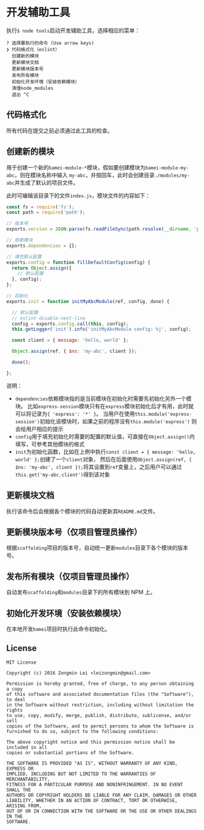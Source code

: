 # 开发辅助工具

执行`$ node tools`启动开发辅助工具，选择相应的菜单：

```
? 选择要执行的命令 (Use arrow keys)
❯ 代码格式化（eslint）
  创建新的模块
  更新模块文档
  更新模块版本号
  发布所有模块
  初始化开发环境（安装依赖模块）
  清理node_modules
  退出 ^C
```

## 代码格式化

所有代码在提交之前必须通过此工具的检查。

## 创建新的模块

用于创建一个新的`bamei-module-*`模块，假如要创建模块为`bamei-module-my-abc`，则在模块名称中输入
`my-abc`，并按回车，此时会创建目录`./modules/my-abc`并生成了默认的项目文件。

此时可编辑该目录下的文件`index.js`，模块文件的内容如下：

```javascript
const fs = require('fs');
const path = require('path');

// 版本号
exports.version = JSON.parse(fs.readFileSync(path.resolve(__dirname, 'package.json')).toString()).version;

// 依赖模块
exports.dependencies = {};

// 填充默认配置
exports.config = function fillDefaultConfig(config) {
  return Object.assign({
    // 默认配置
  }, config);
};

// 初始化
exports.init = function initMyAbcModule(ref, config, done) {

  // 默认配置
  // eslint-disable-next-line
  config = exports.config.call(this, config);
  this.getLogger('init').info('initMyAbcModule config: %j', config);

  const client = { message: 'hello, world' };

  Object.assign(ref, { $ns: 'my-abc', client });

  done();

};
```

说明：

+ `dependencies`依赖模块指的是当前模块在初始化时需要先初始化另外一个模块。
  比如`express-session`模块只有在`express`模块初始化后才有用，此时就可以将记录为`{ 'express': '*' }`。
  当用户在使用`this.module('express-session')`初始化该模块时，如果之前的程序没有`this.module('express')`
  则会给用户相应的提示
+ `config`用于填充初始化时需要的配置的默认值，可直接在`Object.assign()`内填写，可参考其他模块的格式
+ `init`为初始化函数，比如在上例中执行`const client = { message: 'hello, world' };`创建了一个`client`对象，
  然后在后面使用`Object.assign(ref, { $ns: 'my-abc', client });`将其设置到`ref`变量上，之后用户可以通过
  `this.get('my-abc.client')`得到该对象

## 更新模块文档

执行该命令后会根据各个模块的代码自动更新其`README.md`文件。

## 更新模块版本号（仅项目管理员操作）

根据`scaffolding`项目的版本号，自动统一更新`modules`目录下各个模块的版本号。

## 发布所有模块（仅项目管理员操作）

自动发布`scaffolding`和`modules`目录下的所有模块到 NPM 上。

## 初始化开发环境（安装依赖模块）

在本地开发`bamei`项目时执行此命令初始化。

## License

```
MIT License

Copyright (c) 2016 Zongmin Lei <leizongmin@gmail.com>

Permission is hereby granted, free of charge, to any person obtaining a copy
of this software and associated documentation files (the "Software"), to deal
in the Software without restriction, including without limitation the rights
to use, copy, modify, merge, publish, distribute, sublicense, and/or sell
copies of the Software, and to permit persons to whom the Software is
furnished to do so, subject to the following conditions:

The above copyright notice and this permission notice shall be included in all
copies or substantial portions of the Software.

THE SOFTWARE IS PROVIDED "AS IS", WITHOUT WARRANTY OF ANY KIND, EXPRESS OR
IMPLIED, INCLUDING BUT NOT LIMITED TO THE WARRANTIES OF MERCHANTABILITY,
FITNESS FOR A PARTICULAR PURPOSE AND NONINFRINGEMENT. IN NO EVENT SHALL THE
AUTHORS OR COPYRIGHT HOLDERS BE LIABLE FOR ANY CLAIM, DAMAGES OR OTHER
LIABILITY, WHETHER IN AN ACTION OF CONTRACT, TORT OR OTHERWISE, ARISING FROM,
OUT OF OR IN CONNECTION WITH THE SOFTWARE OR THE USE OR OTHER DEALINGS IN THE
SOFTWARE.
```
